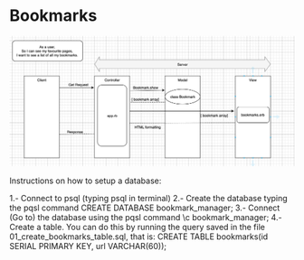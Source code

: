 # Bookmarks

![alt US1](https://github.com/EvelynAleLeo/Bookmarks/blob/master/public/userstory1.png)

Instructions on how to setup a database:

1.- Connect to psql (typing psql in terminal)
2.- Create the database typing the pqsl command CREATE DATABASE bookmark_manager;
3.- Connect (Go to) the database using the pqsl command \c bookmark_manager;
4.- Create a table. You can do this by running the query saved in the file        01_create_bookmarks_table.sql, that is: CREATE TABLE bookmarks(id SERIAL PRIMARY KEY, url VARCHAR(60));

